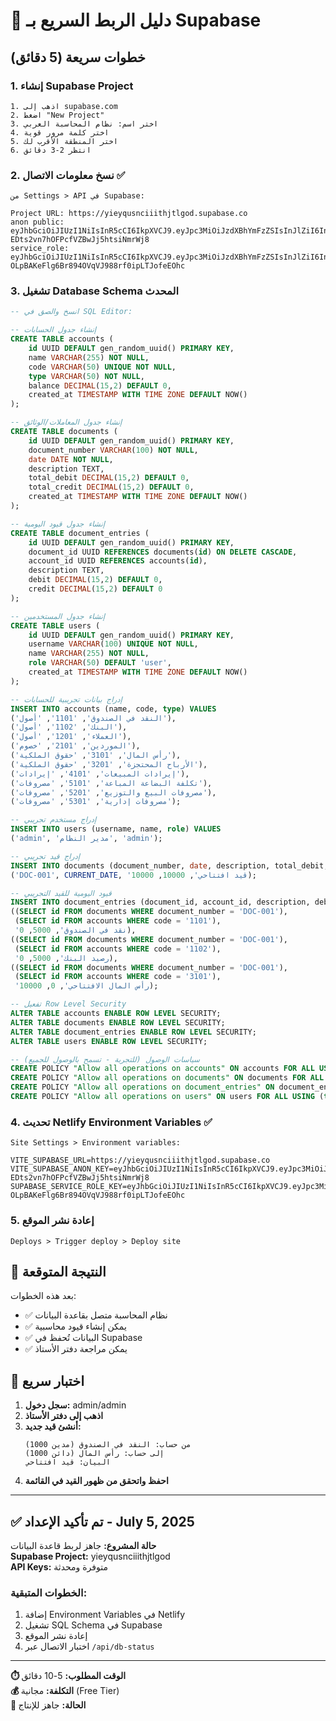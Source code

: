 # 🚀 دليل الربط السريع بـ Supabase

## خطوات سريعة (5 دقائق)

### 1. إنشاء Supabase Project
```
1. اذهب إلى supabase.com
2. اضغط "New Project"  
3. اختر اسم: نظام المحاسبة العربي
4. اختر كلمة مرور قوية
5. اختر المنطقة الأقرب لك
6. انتظر 2-3 دقائق
```

### 2. نسخ معلومات الاتصال ✅
```
من Settings > API في Supabase:

Project URL: https://yieyqusnciiithjtlgod.supabase.co  
anon public: eyJhbGciOiJIUzI1NiIsInR5cCI6IkpXVCJ9.eyJpc3MiOiJzdXBhYmFzZSIsInJlZiI6InlpZXlxdXNuY2lpaXRoanRsZ29kIiwicm9sZSI6ImFub24iLCJpYXQiOjE3NTA1MTU3MDgsImV4cCI6MjA2NjA5MTcwOH0.ZBmA3i2IMNV-EDts2vn7hOFPcfVZBwJj5htsiNmrWj8
service_role: eyJhbGciOiJIUzI1NiIsInR5cCI6IkpXVCJ9.eyJpc3MiOiJzdXBhYmFzZSIsInJlZiI6InlpZXlxdXNuY2lpaXRoanRsZ29kIiwicm9zZSI6InNlcnZpY2Vfcm9sZSIsImlhdCI6MTc1MDUxNTcwOCwiZXhwIjoyMDY2MDkxNzA4fQ.TS4-OLpBAKeFlg6Br894OVqVJ988rf0ipLTJofeEOhc
```

### 3. تشغيل Database Schema المحدث
```sql
-- انسخ والصق في SQL Editor:

-- إنشاء جدول الحسابات
CREATE TABLE accounts (
    id UUID DEFAULT gen_random_uuid() PRIMARY KEY,
    name VARCHAR(255) NOT NULL,
    code VARCHAR(50) UNIQUE NOT NULL,
    type VARCHAR(50) NOT NULL,
    balance DECIMAL(15,2) DEFAULT 0,
    created_at TIMESTAMP WITH TIME ZONE DEFAULT NOW()
);

-- إنشاء جدول المعاملات/الوثائق
CREATE TABLE documents (
    id UUID DEFAULT gen_random_uuid() PRIMARY KEY,
    document_number VARCHAR(100) NOT NULL,
    date DATE NOT NULL,
    description TEXT,
    total_debit DECIMAL(15,2) DEFAULT 0,
    total_credit DECIMAL(15,2) DEFAULT 0,
    created_at TIMESTAMP WITH TIME ZONE DEFAULT NOW()
);

-- إنشاء جدول قيود اليومية
CREATE TABLE document_entries (
    id UUID DEFAULT gen_random_uuid() PRIMARY KEY,
    document_id UUID REFERENCES documents(id) ON DELETE CASCADE,
    account_id UUID REFERENCES accounts(id),
    description TEXT,
    debit DECIMAL(15,2) DEFAULT 0,
    credit DECIMAL(15,2) DEFAULT 0
);

-- إنشاء جدول المستخدمين
CREATE TABLE users (
    id UUID DEFAULT gen_random_uuid() PRIMARY KEY,
    username VARCHAR(100) UNIQUE NOT NULL,
    name VARCHAR(255) NOT NULL,
    role VARCHAR(50) DEFAULT 'user',
    created_at TIMESTAMP WITH TIME ZONE DEFAULT NOW()
);

-- إدراج بيانات تجريبية للحسابات
INSERT INTO accounts (name, code, type) VALUES
('النقد في الصندوق', '1101', 'أصول'),
('البنك', '1102', 'أصول'),
('العملاء', '1201', 'أصول'),
('الموردين', '2101', 'خصوم'),
('رأس المال', '3101', 'حقوق الملكية'),
('الأرباح المحتجزة', '3201', 'حقوق الملكية'),
('إيرادات المبيعات', '4101', 'إيرادات'),
('تكلفة البضاعة المباعة', '5101', 'مصروفات'),
('مصروفات البيع والتوزيع', '5201', 'مصروفات'),
('مصروفات إدارية', '5301', 'مصروفات');

-- إدراج مستخدم تجريبي
INSERT INTO users (username, name, role) VALUES
('admin', 'مدير النظام', 'admin');

-- إدراج قيد تجريبي
INSERT INTO documents (document_number, date, description, total_debit, total_credit) VALUES
('DOC-001', CURRENT_DATE, 'قيد افتتاحي', 10000, 10000);

-- قيود اليومية للقيد التجريبي
INSERT INTO document_entries (document_id, account_id, description, debit, credit) VALUES
((SELECT id FROM documents WHERE document_number = 'DOC-001'), 
 (SELECT id FROM accounts WHERE code = '1101'), 
 'نقد في الصندوق', 5000, 0),
((SELECT id FROM documents WHERE document_number = 'DOC-001'), 
 (SELECT id FROM accounts WHERE code = '1102'), 
 'رصيد البنك', 5000, 0),
((SELECT id FROM documents WHERE document_number = 'DOC-001'), 
 (SELECT id FROM accounts WHERE code = '3101'), 
 'رأس المال الافتتاحي', 0, 10000);

-- تفعيل Row Level Security
ALTER TABLE accounts ENABLE ROW LEVEL SECURITY;
ALTER TABLE documents ENABLE ROW LEVEL SECURITY;
ALTER TABLE document_entries ENABLE ROW LEVEL SECURITY;
ALTER TABLE users ENABLE ROW LEVEL SECURITY;

-- سياسات الوصول (للتجربة - تسمح بالوصول للجميع)
CREATE POLICY "Allow all operations on accounts" ON accounts FOR ALL USING (true);
CREATE POLICY "Allow all operations on documents" ON documents FOR ALL USING (true);
CREATE POLICY "Allow all operations on document_entries" ON document_entries FOR ALL USING (true);
CREATE POLICY "Allow all operations on users" ON users FOR ALL USING (true);
```

### 4. تحديث Netlify Environment Variables ✅
```
Site Settings > Environment variables:

VITE_SUPABASE_URL=https://yieyqusnciiithjtlgod.supabase.co
VITE_SUPABASE_ANON_KEY=eyJhbGciOiJIUzI1NiIsInR5cCI6IkpXVCJ9.eyJpc3MiOiJzdXBhYmFzZSIsInJlZiI6InlpZXlxdXNuY2lpaXRoanRsZ29kIiwicm9zZSI6ImFub24iLCJpYXQiOjE3NTA1MTU3MDgsImV4cCI6MjA2NjA5MTcwOH0.ZBmA3i2IMNV-EDts2vn7hOFPcfVZBwJj5htsiNmrWj8
SUPABASE_SERVICE_ROLE_KEY=eyJhbGciOiJIUzI1NiIsInR5cCI6IkpXVCJ9.eyJpc3MiOiJzdXBhYmFzZSIsInJlZiI6InlpZXlxdXNuY2lpaXRoanRsZ29kIiwicm9zZSI6InNlcnZpY2Vfcm9sZSIsImlhdCI6MTc1MDUxNTcwOCwiZXhwIjoyMDY2MDkxNzA4fQ.TS4-OLpBAKeFlg6Br894OVqVJ988rf0ipLTJofeEOhc
```

### 5. إعادة نشر الموقع
```
Deploys > Trigger deploy > Deploy site
```

## 🎯 النتيجة المتوقعة

بعد هذه الخطوات:
- ✅ نظام المحاسبة متصل بقاعدة البيانات
- ✅ يمكن إنشاء قيود محاسبية
- ✅ البيانات تُحفظ في Supabase
- ✅ يمكن مراجعة دفتر الأستاذ

## 🔧 اختبار سريع

1. **سجل دخول:** admin/admin
2. **اذهب إلى دفتر الأستاذ**
3. **أنشئ قيد جديد:**
   ```
   من حساب: النقد في الصندوق (مدين 1000)
   إلى حساب: رأس المال (دائن 1000)
   البيان: قيد افتتاحي
   ```
4. **احفظ واتحقق من ظهور القيد في القائمة**

---

## ✅ تم تأكيد الإعداد - July 5, 2025

**حالة المشروع:** جاهز لربط قاعدة البيانات  
**Supabase Project:** yieyqusnciiithjtlgod  
**API Keys:** متوفرة ومحدثة  

### الخطوات المتبقية:
1. إضافة Environment Variables في Netlify
2. تشغيل SQL Schema في Supabase  
3. إعادة نشر الموقع
4. اختبار الاتصال عبر `/api/db-status`

---

**⏱️ الوقت المطلوب:** 5-10 دقائق  
**💰 التكلفة:** مجانية (Free Tier)  
**🚀 الحالة:** جاهز للإنتاج
